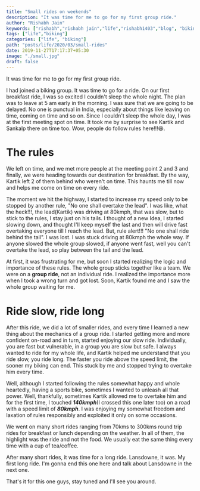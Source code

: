 ```yaml
---
title: "Small rides on weekends"
description: "It was time for me to go for my first group ride."
author: "Rishabh Jain"
keywords: ["rishabh","rishabh jain","life","rishabh1403","blog", "biking"]
tags: ["life","biking"]
categories: ["life", "biking"]
path: "posts/life/2020/03/small-rides"
date: 2019-11-27T17:17:37+05:30
image: "./small.jpg"
draft: false
---
```

It was time for me to go for my first group ride.
<!--more-->
I had joined a biking group. It was time to go for a ride. On our first
breakfast ride, I was so excited I couldn't sleep the whole night. The plan was to
leave at 5 am early in the morning. I was sure that we are going to be delayed.
No one is punctual in India, especially about things like leaving on time,
coming on time and so on. Since I couldn't sleep the whole day, I was at the first
meeting spot on time. It took me by surprise to see Kartik and Sankalp there on
time too. Wow, people do follow rules here!!!:laughing:.

# The rules

We left on time, and we met more people at the meeting point 2 and 3 and finally, we
were heading towards our destination for breakfast. By the way, Kartik left 2 of
them behind who weren't on time. This haunts me till now and helps me come on
time on every ride.

The moment we hit the highway, I started to increase my speed only to be stopped
by another rule, "No one shall overtake the lead". I was like, what the heck!!!,
the lead(Kartik) was driving at 80kmph, that was slow, but to stick to the
rules, I stay just on his tails. I thought of a new Idea, I started slowing
down, and thought I'll keep myself the last and then will drive fast
overtaking everyone till I reach the lead. But, rule alert!!! "No one shall ride
behind the tail". I was lost. I was stuck driving at 80kmph the whole way. If
anyone slowed the whole group slowed, if anyone went fast, well you can't
overtake the lead, so play between the tail and the lead. 

At first, it was frustrating for me, but soon I started realizing the logic and
importance of these rules. The whole group sticks together like a team. We were
on a **group ride**, not an individual ride. I realized the importance more
when I took a wrong turn and got lost. Soon, Kartik found me and I saw the whole
group waiting for me. 

# Ride slow, ride long

After this ride, we did a lot of smaller rides, and every time I learned a new
thing about the mechanics of a group ride. I started getting more and more
confident on-road and in turn, started enjoying our slow ride. Individually, you
are fast but vulnerable, in a group you are slow but safe. I always wanted to
ride for my whole life, and Kartik helped me understand that you ride slow,
you ride long. The faster you ride above the speed limit, the sooner my biking
can end. This stuck by me and stopped trying to overtake him every time. 

Well, although I started following the rules somewhat happy and whole
heartedly, having a sports bike, sometimes I wanted to unleash all that power.
Well, thankfully, sometimes Kartik allowed me to overtake him and for the first
time, I touched ***140kmph***(I crossed this one later too) on a road with a speed limit of ***80kmph***. I was enjoying my
somewhat freedom and laxation of rules responsibly and exploited it only on some
occasions.

We went on many short rides ranging from 70kms to 300kms round trip rides for
breakfast or lunch depending on the weather. In all of them, the highlight was
the ride and not the food. We usually eat the same thing every time with a cup of
tea/coffee.

After many short rides, it was time for a long ride. Lansdowne, it was. My first
long ride. I'm gonna end this one here and talk about Lansdowne in the next one.

That's it for this one guys, stay tuned and I'll see you around.